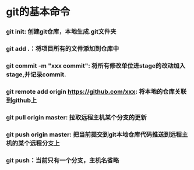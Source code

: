# git的基本命令 

### git init: 创建git仓库，本地生成.git文件夹

### git add .：将项目所有的文件添加到仓库中

### git commit -m "xxx commit": 将所有修改单位进stage的改动加入stage,并记录commit.

### git remote add origin https://github.com/xxx: 将本地的仓库关联到github上

### git pull origin master: 拉取远程主机某个分支的更新

### git push origin master: 把当前提交到git本地仓库代码推送到远程主机的某个远程分支上

### git push：当前只有一个分支，主机名省略
